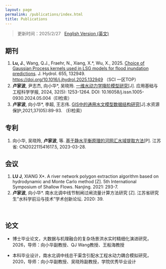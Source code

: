 ```yaml
---
layout: page
permalink: /publications/index.html
title: Publications
---
```


> 更新时间：2025/2/27 &nbsp;  [English Version (英文)](https://lujiabo98.github.io/file/publications_en/)

## 期刊

1. **Lu, J.**, Wang, Q.J., Fraehr, N., Xiang, X.*, Wu, X., 2025. [Choice of Gaussian Process kernels used in LSG models for flood inundation predictions](https://doi.org/10.1016/j.jhydrol.2025.132949). J. Hydrol. 655, 132949. https://doi.org/10.1016/j.jhydrol.2025.132949 （SCI 一区TOP）
2. **卢家波**, 尹志杰, 向小华*, 吴晓玲. [一维水动力学降阶模型研究](https://dx.doi.org/10.16058/j.issn.1005-0930.2024.05.004)[J]. 应用基础与工程科学学报, 2024, 32(5): 1253-1264. DOI: 10.16058/j.issn.1005-0930.2024.05.004（EI检索）
3. **卢家波**, 向小华*, 李超, 王志伟. [GIS中的通用水文模型数据结构研究](https://jour.hhu.edu.cn/szybh/article/abstract/bh202105014?st=article_issue)[J].水资源保护,2021,37(05):89-93. （EI检索）



## 专利

1. 向小华, 吴晓玲, **卢家波**, 等. [基于静水平衡原理的河网汇水域提取方法](https://kns.cnki.net/kcms2/article/abstract?v=RguDcq0jw7V13FyITv_Njjo3pDJ0ZyMCgezFRgwpvDzAo5si5fs7IzpzXIOwCcBojCo59JFhwAIzH3IKZAd_8ZeWcUcqiU7zDe4bYgqoRbukm0XDPjSlVVbb-YH-sKyq6UXL34AjIAbBhQl7IHU6D_jTDETz8t9p&uniplatform=NZKPT)[P]. 江苏省: CN202211541617.5, 2023-03-28.



## 会议

1. **LU J**, XIANG X*. A river network polygon extraction algorithm based on hydrodynamic and Monte Carlo method [Z]. 5th International Symposium of Shallow Flows. Nanjing. 2021: 293-7.
2. **卢家波**, 向小华*. 南水北调中线节制闸过闸流量计算方法研究 [Z]. 江苏省研究生”水科学前沿与技术”学术创新论坛. 2020: 39. <br>

<br>

## 论文

- 博士毕业论文，大数据与机理融合的复杂场景洪水实时精细化演进研究，2026，导师：向小华副教授、QJ Wang教授、王船海教授

- 本科毕业设计，南水北调中线总干渠含引配水工程水动力耦合模拟研究，2020，导师：向小华副教授、吴晓玲副教授，学院优秀毕业设计

  <br>
